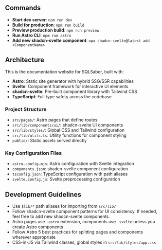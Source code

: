 ## Commands

- **Start dev server**: `npm run dev`
- **Build for production**: `npm run build`
- **Preview production build**: `npm run preview`
- **Run Astro CLI**: `npm run astro`
- **Add new shadcn-svelte component**: `npx shadcn-svelte@latest add <ComponentName>`

## Architecture

This is the documentation website for SQLSaber, built with:

- **Astro**: Static site generator with hybrid SSG/SSR capabilities
- **Svelte**: Component framework for interactive UI elements
- **shadcn-svelte**: Pre-built component library with Tailwind CSS
- **TypeScript**: Full type safety across the codebase

### Project Structure

- `src/pages/`: Astro pages that define routes
- `src/lib/components/ui/`: shadcn-svelte UI components
- `src/lib/styles/`: Global CSS and Tailwind configuration
- `src/lib/utils.ts`: Utility functions for component styling
- `public/`: Static assets served directly

### Key Configuration Files

- `astro.config.mjs`: Astro configuration with Svelte integration
- `components.json`: shadcn-svelte component configuration
- `tsconfig.json`: TypeScript configuration with path aliases
- `svelte.config.js`: Svelte preprocessing configuration

## Development Guidelines

- Use `$lib/*` path aliases for importing from `src/lib/`
- Follow shadcn-svelte component patterns for UI consistency. If needed, feel free to add new shadcn-svelte components.
- Astro pages use `.astro` extension, components use `.svelte` unless you create Astro components
- Follow Astro 5 best practices for splitting pages and components wherever appropriate
- CSS-in-JS via Tailwind classes, global styles in `src/lib/styles/app.css`
